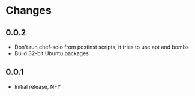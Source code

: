 Changes
=======

0.0.2
-----

 - Don't run chef-solo from postinst scripts, it tries to use apt and
   bombs
 - Build 32-bit Ubuntu packages

0.0.1
-----

 - Initial release, NFY
